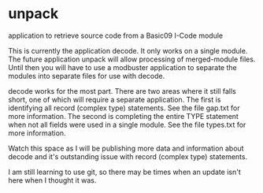 # unpack
 application to retrieve source code from a Basic09 I-Code module

This is currently the application decode. It only works on a single module. The future application unpack will allow processing of merged-module files. Until then you will have to use a modbuster application to separate the modules into separate files for use with decode.

decode works for the most part. There are two areas where it still falls short, one of which will require a separate application. The first is identifying all record (complex type) statements. See the file gap.txt for more information. The second is completing the entire TYPE statement when not all fields were used in a single module. See the file types.txt for more information.

Watch this space as I will be publishing more data and information about decode and it's outstanding issue with record (complex type) statements.

I am still learning to use git, so there may be times when an update isn't here when I thought it was.
